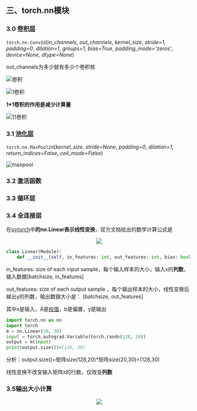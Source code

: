 ## 三、torch.nn模块

### 3.0 <a href="https://pytorch.org/docs/stable/nn.html#convolution-layers">卷积层</a>

`torch.nn.Conv2d`(*in_channels*, *out_channels*, *kernel_size*, *stride=1*, *padding=0*, *dilation=1*, *groups=1*, *bias=True*, *padding_mode='zeros'*, *device=None*, *dtype=None*)

out_channels为多少就有多少个卷积核

![卷积](https://drailife.oss-cn-beijing.aliyuncs.com/img/202207162344760.png)

![1卷积](https://drailife.oss-cn-beijing.aliyuncs.com/img/202207162346946.png)



**1*1卷积的作用是减少计算量**

![11卷积](D:/Application%20data(D)/Typora/Image/11%E5%8D%B7%E7%A7%AF.png)

### 3.1 <a href="https://pytorch.org/docs/stable/nn.html#pooling-layers">池化层</a>

`torch.nn.MaxPool2d`(*kernel_size*, *stride=None*, *padding=0*, *dilation=1*, *return_indices=False*, *ceil_mode=False*)

![maxpool](https://drailife.oss-cn-beijing.aliyuncs.com/img/202207162347805.png)

### 3.2 激活函数



### 3.3 循环层



### 3.4 全连接层

在[pytorch](https://so.csdn.net/so/search?q=pytorch&spm=1001.2101.3001.7020)中**的nn.Linear表示线性变换**，官方文档给出的数学计算公式是

<div align="center"><img src="https://private.codecogs.com/gif.latex?y%20%3D%20xA%5ET%20&plus;%20b"></img></div>

```python
class Linear(Module):
    def __init__(self, in_features: int, out_features: int, bias: bool = True) -> None:
```

in_features: size of each input sample，每个输入样本的大小，输入x的**列数**，输入数据[batchsize, in_features]

out_features: size of each output sample ，每个输出样本的大小，线性变换后输出y的列数，输出数据大小是： [batchsize, out_features]

其中x是输入，A是[权值](https://so.csdn.net/so/search?q=权值&spm=1001.2101.3001.7020)，b是偏置，y是输出



```python
import torch.nn as nn
import torch
m = nn.Linear(20, 30)
input = torch.autograd.Variable(torch.randn(128, 20))
output = m(input)
print(output.size())#[128, 30]
```

分析：output.size()=矩阵size(128,20)*矩阵size(20,30)=(128,30)

线性变换不改变输入矩阵x的行数，仅改变**列数**



### 3.5输出大小计算

<div align="center"><img src="D:\Application data(D)\Typora\Image\size_cal.png"></img></div>



